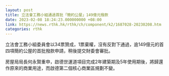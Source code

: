 ```yaml
---
layout: post
title: 立法會工務小組通過首批「簡約公屋」149億元撥款
date: 2023-02-08 18:24:23.000000000 +08:00
link: https://news.rthk.hk/rthk/ch/component/k2/1687028-20230208.htm
categories: rthk
---
```


立法會工務小組委員會以34票贊成，1票棄權，沒有反對下通過，逾149億元的首四項簡約公屋的首批撥款申請，稍後提交財委會審批。

房屋局局長何永賢重申，啟德世運道項目完成2年建築期及5年使用期後，將歸還作原來的商業用途，而啟德第二個核心商業區規劃不變。
